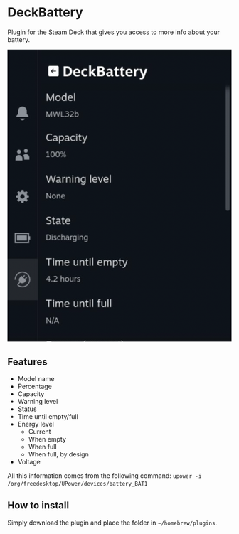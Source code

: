 # DeckBattery

Plugin for the Steam Deck that gives you access to more info about your battery.

![plugin_demo](./extras/screenshot.png)

## Features

- Model name
- Percentage
- Capacity
- Warning level
- Status
- Time until empty/full
- Energy level
    - Current
    - When empty
    - When full
    - When full, by design
- Voltage

All this information comes from the following command: `upower -i /org/freedesktop/UPower/devices/battery_BAT1`

## How to install

Simply download the plugin and place the folder in `~/homebrew/plugins`.
